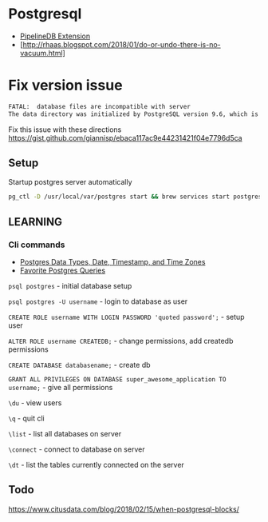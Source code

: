 # Postgresql

+ [PipelineDB Extension](https://www.pipelinedb.com/blog/pipelinedb-0-9-9-one-more-release-until-pipelinedb-is-a-postgresql-extension)
+ [http://rhaas.blogspot.com/2018/01/do-or-undo-there-is-no-vacuum.html]

# Fix version issue

```bash
FATAL:  database files are incompatible with server
The data directory was initialized by PostgreSQL version 9.6, which is not compatible with this version 10.2.
```
Fix this issue with these directions
https://gist.github.com/giannisp/ebaca117ac9e44231421f04e7796d5ca


## Setup

Startup postgres server automatically
```bash
pg_ctl -D /usr/local/var/postgres start && brew services start postgresql
```

## LEARNING

### Cli commands
- [Postgres Data Types, Date, Timestamp, and Time Zones](https://tapoueh.org/blog/2018/04/postgresql-data-types-date-timestamp-and-time-zones/)
- [Favorite Postgres Queries](https://severalnines.com/blog/my-favorite-postgresql-queries-and-why-they-matter)

`psql postgres` - initial database setup

`psql postgres -U username` - login to database as user

`CREATE ROLE username WITH LOGIN PASSWORD 'quoted password';` - setup user

`ALTER ROLE username CREATEDB;` - change permissions, add createdb permissions

`CREATE DATABASE databasename;` - create db

`GRANT ALL PRIVILEGES ON DATABASE super_awesome_application TO username;` - give all permissions

`\du` - view users

`\q` - quit cli

`\list` - list all databases on server

`\connect` - connect to database on server

`\dt` - list the tables currently connected on the server


## Todo

https://www.citusdata.com/blog/2018/02/15/when-postgresql-blocks/

